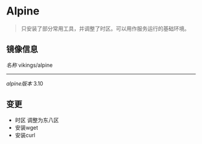 # Alpine
> 只安装了部分常用工具，并调整了时区。可以用作服务运行的基础环境。

## 镜像信息

*名称* vikings/alpine

***

*alpine版本* 3.10

## 变更

+ 时区 调整为东八区
+ 安装wget
+ 安装curl
